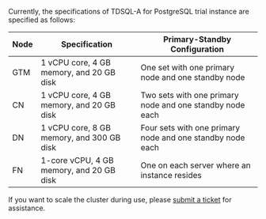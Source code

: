 Currently, the specifications of TDSQL-A for PostgreSQL trial instance are specified as follows:

| Node | Specification | Primary-Standby Configuration |
|---------|---------|---------|
| GTM | 1 vCPU core, 4 GB memory, and 20 GB disk   | One set with one primary node and one standby node |
| CN   | 1 vCPU core, 4 GB memory, and 20 GB disk   | Two sets with one primary node and one standby node each |
| DN   | 1 vCPU core, 8 GB memory, and 300 GB disk | Four sets with one primary node and one standby node each |
| FN   | 1-core vCPU, 4 GB memory, and 20 GB disk | One on each server where an instance resides |

If you want to scale the cluster during use, please [submit a ticket](https://console.cloud.tencent.com/workorder/category) for assistance.

